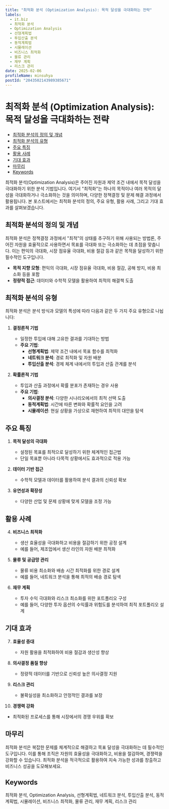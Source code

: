```yaml
---
title: "최적화 분석 (Optimization Analysis): 목적 달성을 극대화하는 전략"
labels:
  - it.biz
  - 최적화 분석
  - Optimization Analysis
  - 선형계획법
  - 투입산출 분석
  - 동적계획법
  - 시뮬레이션
  - 비즈니스 최적화
  - 물류 관리
  - 재무 계획
  - 리스크 관리
date: 2025-02-06
profileName: minsuhya
postId: "2043502143989385671"
---
```



# 최적화 분석 (Optimization Analysis): 목적 달성을 극대화하는 전략

<!-- mtoc-start -->

- [최적화 분석의 정의 및 개념](#최적화-분석의-정의-및-개념)
- [최적화 분석의 유형](#최적화-분석의-유형)
- [주요 특징](#주요-특징)
- [활용 사례](#활용-사례)
- [기대 효과](#기대-효과)
- [마무리](#마무리)
- [Keywords](#keywords)

<!-- mtoc-end -->

최적화 분석(Optimization Analysis)은 주어진 자원과 제약 조건 내에서 목적 달성을 극대화하기 위한 분석 기법입니다. 여기서 "최적화"는 하나의 목적이나 여러 목적의 달성을 극대화하거나 극소화하는 것을 의미하며, 다양한 정책결정 및 문제 해결 과정에서 활용됩니다. 본 포스트에서는 최적화 분석의 정의, 주요 유형, 활용 사례, 그리고 기대 효과를 살펴보겠습니다.

## 최적화 분석의 정의 및 개념

최적화 분석은 정책결정 과정에서 "최적"의 상태를 추구하기 위해 사용되는 방법론, 주어진 자원을 효율적으로 사용하면서 목표를 극대화 또는 극소화하는 데 초점을 맞춥니다. 이는 편익의 극대화, 시장 점유율 극대화, 비용 절감 등과 같은 목적을 달성하기 위한 필수적인 도구입니다.

- **목적 지향 모형**: 편익의 극대화, 시장 점유율 극대화, 비용 절감, 공해 방지, 비용 최소화 등을 포함
- **정량적 접근**: 데이터와 수학적 모델을 활용하여 최적의 해결책 도출

## 최적화 분석의 유형

최적화 분석은 분석 방식과 모델의 특성에 따라 다음과 같은 두 가지 주요 유형으로 나뉩니다:

1. **결정론적 기법**

   - 일정한 투입에 대해 고유한 결과를 기대하는 방법
   - **주요 기법**:
     - **선형계획법**: 제약 조건 내에서 목표 함수를 최적화
     - **네트워크 분석**: 경로 최적화 및 자원 배분
     - **투입산출 분석**: 경제 체계 내에서의 투입과 산출 관계를 분석

2. **확률론적 기법**
   - 투입과 산출 과정에서 확률 분포가 존재하는 경우 사용
   - **주요 기법**:
     - **의사결정 분석**: 다양한 시나리오에서의 최적 선택 도출
     - **동적계획법**: 시간에 따른 변화와 확률적 요인을 고려
     - **시뮬레이션**: 현실 상황을 가상으로 재현하여 최적의 대안을 탐색

## 주요 특징

1. **목적 달성의 극대화**

   - 설정된 목표를 최적으로 달성하기 위한 체계적인 접근법
   - 단일 목표뿐 아니라 다목적 상황에서도 효과적으로 적용 가능

2. **데이터 기반 접근**

   - 수학적 모델과 데이터를 활용하여 분석 결과의 신뢰성 확보

3. **유연성과 확장성**
   - 다양한 산업 및 문제 상황에 맞게 모델을 조정 가능

## 활용 사례

4. **비즈니스 최적화**

   - 생산 효율성을 극대화하고 비용을 절감하기 위한 공정 설계
   - 예를 들어, 제조업에서 생산 라인의 자원 배분 최적화

5. **물류 및 공급망 관리**

   - 물류 비용 최소화와 배송 시간 최적화를 위한 경로 설계
   - 예를 들어, 네트워크 분석을 통해 최적의 배송 경로 탐색

6. **재무 계획**
   - 투자 수익 극대화와 리스크 최소화를 위한 포트폴리오 구성
   - 예를 들어, 다양한 투자 옵션의 수익률과 위험도를 분석하여 최적 포트폴리오 설계

## 기대 효과

7. **효율성 증대**

   - 자원 활용을 최적화하여 비용 절감과 생산성 향상

8. **의사결정 품질 향상**

   - 정량적 데이터를 기반으로 신뢰성 높은 의사결정 지원

9. **리스크 관리**

   - 불확실성을 최소화하고 안정적인 결과를 보장

10. **경쟁력 강화**
   - 최적화된 프로세스를 통해 시장에서의 경쟁 우위를 확보

## 마무리

최적화 분석은 복잡한 문제를 체계적으로 해결하고 목표 달성을 극대화하는 데 필수적인 도구입니다. 이를 통해 조직은 자원의 효율성을 극대화하고, 비용을 절감하며, 경쟁력을 강화할 수 있습니다. 최적화 분석을 적극적으로 활용하여 지속 가능한 성과를 창출하고 비즈니스 성공을 도모해보세요.

## Keywords

최적화 분석, Optimization Analysis, 선형계획법, 네트워크 분석, 투입산출 분석, 동적계획법, 시뮬레이션, 비즈니스 최적화, 물류 관리, 재무 계획, 리스크 관리